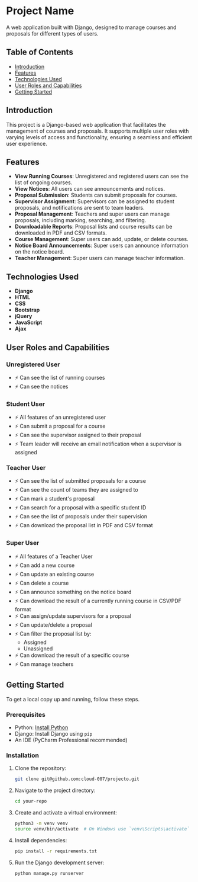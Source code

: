 # Project Name

A web application built with Django, designed to manage courses and proposals for different types of users.

## Table of Contents

- [Introduction](#introduction)
- [Features](#features)
- [Technologies Used](#technologies-used)
- [User Roles and Capabilities](#user-roles-and-capabilities)
- [Getting Started](#getting-started)

## Introduction

This project is a Django-based web application that facilitates the management of courses and proposals. It supports multiple user roles with varying levels of access and functionality, ensuring a seamless and efficient user experience.

## Features

- **View Running Courses**: Unregistered and registered users can see the list of ongoing courses.
- **View Notices**: All users can see announcements and notices.
- **Proposal Submission**: Students can submit proposals for courses.
- **Supervisor Assignment**: Supervisors can be assigned to student proposals, and notifications are sent to team leaders.
- **Proposal Management**: Teachers and super users can manage proposals, including marking, searching, and filtering.
- **Downloadable Reports**: Proposal lists and course results can be downloaded in PDF and CSV formats.
- **Course Management**: Super users can add, update, or delete courses.
- **Notice Board Announcements**: Super users can announce information on the notice board.
- **Teacher Management**: Super users can manage teacher information.

## Technologies Used

- **Django**
- **HTML**
- **CSS**
- **Bootstrap**
- **jQuery**
- **JavaScript**
- **Ajax**

## User Roles and Capabilities

### Unregistered User

- ⚡ Can see the list of running courses
- ⚡ Can see the notices

### Student User

- ⚡ All features of an unregistered user
- ⚡ Can submit a proposal for a course
- ⚡ Can see the supervisor assigned to their proposal
- ⚡ Team leader will receive an email notification when a supervisor is assigned

### Teacher User

- ⚡ Can see the list of submitted proposals for a course
- ⚡ Can see the count of teams they are assigned to
- ⚡ Can mark a student's proposal
- ⚡ Can search for a proposal with a specific student ID
- ⚡ Can see the list of proposals under their supervision
- ⚡ Can download the proposal list in PDF and CSV format

### Super User

- ⚡ All features of a Teacher User
- ⚡ Can add a new course
- ⚡ Can update an existing course
- ⚡ Can delete a course
- ⚡ Can announce something on the notice board
- ⚡ Can download the result of a currently running course in CSV/PDF format
- ⚡ Can assign/update supervisors for a proposal
- ⚡ Can update/delete a proposal
- ⚡ Can filter the proposal list by:
  - Assigned
  - Unassigned
- ⚡ Can download the result of a specific course
- ⚡ Can manage teachers

## Getting Started

To get a local copy up and running, follow these steps.

### Prerequisites

- Python: [Install Python](https://www.python.org/downloads/)
- Django: Install Django using `pip`
- An IDE (PyCharm Professional recommended)

### Installation

1. Clone the repository:
    ```sh
    git clone git@github.com:cloud-007/projecto.git
    ```
2. Navigate to the project directory:
    ```sh
    cd your-repo
    ```
3. Create and activate a virtual environment:
    ```sh
    python3 -m venv venv
    source venv/bin/activate  # On Windows use `venv\Scripts\activate`
    ```
4. Install dependencies:
    ```sh
    pip install -r requirements.txt
    ```
5. Run the Django development server:
    ```sh
    python manage.py runserver
    ```
